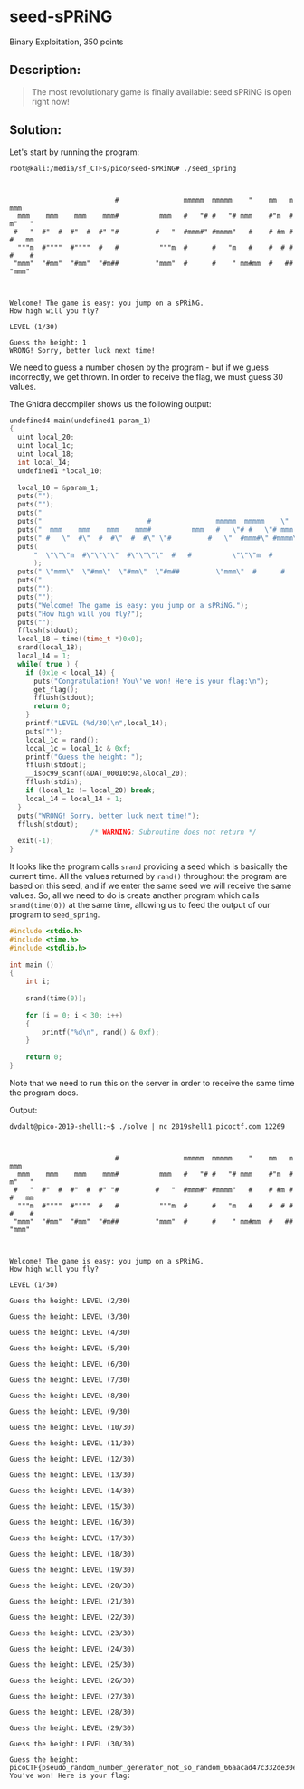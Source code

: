 # seed-sPRiNG
Binary Exploitation, 350 points

## Description:
> The most revolutionary game is finally available: seed sPRiNG is open right now!


## Solution:

Let's start by running the program:

```console
root@kali:/media/sf_CTFs/pico/seed-sPRiNG# ./seed_spring



                          #                mmmmm  mmmmm    "    mm   m   mmm
  mmm    mmm    mmm    mmm#          mmm   #   "# #   "# mmm    #"m  # m"   "
 #   "  #"  #  #"  #  #" "#         #   "  #mmm#" #mmmm"   #    # #m # #   mm
  """m  #""""  #""""  #   #          """m  #      #   "m   #    #  # # #    #
 "mmm"  "#mm"  "#mm"  "#m##         "mmm"  #      #    " mm#mm  #   ##  "mmm"



Welcome! The game is easy: you jump on a sPRiNG.
How high will you fly?

LEVEL (1/30)

Guess the height: 1
WRONG! Sorry, better luck next time!
```

We need to guess a number chosen by the program - but if we guess incorrectly, we get thrown. In order to receive the flag, we must guess 30 values.

The Ghidra decompiler shows us the following output:
```c
undefined4 main(undefined1 param_1)
{
  uint local_20;
  uint local_1c;
  uint local_18;
  int local_14;
  undefined1 *local_10;
  
  local_10 = &param_1;
  puts("");
  puts("");
  puts("                                                                             ");
  puts("                          #                mmmmm  mmmmm    \"    mm   m   mmm ");
  puts("  mmm    mmm    mmm    mmm#          mmm   #   \"# #   \"# mmm    #\"m  # m\"   \"");
  puts(" #   \"  #\"  #  #\"  #  #\" \"#         #   \"  #mmm#\" #mmmm\"   #    # #m # #   mm");
  puts(
      "  \"\"\"m  #\"\"\"\"  #\"\"\"\"  #   #          \"\"\"m  #      #   \"m   #    #  # # #    #"
      );
  puts(" \"mmm\"  \"#mm\"  \"#mm\"  \"#m##         \"mmm\"  #      #    \" mm#mm  #   ##  \"mmm\"");
  puts("                                                                             ");
  puts("");
  puts("");
  puts("Welcome! The game is easy: you jump on a sPRiNG.");
  puts("How high will you fly?");
  puts("");
  fflush(stdout);
  local_18 = time((time_t *)0x0);
  srand(local_18);
  local_14 = 1;
  while( true ) {
    if (0x1e < local_14) {
      puts("Congratulation! You\'ve won! Here is your flag:\n");
      get_flag();
      fflush(stdout);
      return 0;
    }
    printf("LEVEL (%d/30)\n",local_14);
    puts("");
    local_1c = rand();
    local_1c = local_1c & 0xf;
    printf("Guess the height: ");
    fflush(stdout);
    __isoc99_scanf(&DAT_00010c9a,&local_20);
    fflush(stdin);
    if (local_1c != local_20) break;
    local_14 = local_14 + 1;
  }
  puts("WRONG! Sorry, better luck next time!");
  fflush(stdout);
                    /* WARNING: Subroutine does not return */
  exit(-1);
}
```

It looks like the program calls `srand` providing a seed which is basically the current time. All the values returned by `rand()` throughout the program are based on this seed, and if we enter the same seed we will receive the same values. So, all we need to do is create another program which calls `srand(time(0))` at the same time, allowing us to feed the output of our program to `seed_spring`.

```c
#include <stdio.h> 
#include <time.h>
#include <stdlib.h> 
  
int main () 
{ 
    int i;
      
    srand(time(0)); 
    
    for (i = 0; i < 30; i++)
    {
        printf("%d\n", rand() & 0xf); 
    }
      
    return 0; 
} 
```

Note that we need to run this on the server in order to receive the same time the program does.

Output:
```console
dvdalt@pico-2019-shell1:~$ ./solve | nc 2019shell1.picoctf.com 12269



                          #                mmmmm  mmmmm    "    mm   m   mmm
  mmm    mmm    mmm    mmm#          mmm   #   "# #   "# mmm    #"m  # m"   "
 #   "  #"  #  #"  #  #" "#         #   "  #mmm#" #mmmm"   #    # #m # #   mm
  """m  #""""  #""""  #   #          """m  #      #   "m   #    #  # # #    #
 "mmm"  "#mm"  "#mm"  "#m##         "mmm"  #      #    " mm#mm  #   ##  "mmm"



Welcome! The game is easy: you jump on a sPRiNG.
How high will you fly?

LEVEL (1/30)

Guess the height: LEVEL (2/30)

Guess the height: LEVEL (3/30)

Guess the height: LEVEL (4/30)

Guess the height: LEVEL (5/30)

Guess the height: LEVEL (6/30)

Guess the height: LEVEL (7/30)

Guess the height: LEVEL (8/30)

Guess the height: LEVEL (9/30)

Guess the height: LEVEL (10/30)

Guess the height: LEVEL (11/30)

Guess the height: LEVEL (12/30)

Guess the height: LEVEL (13/30)

Guess the height: LEVEL (14/30)

Guess the height: LEVEL (15/30)

Guess the height: LEVEL (16/30)

Guess the height: LEVEL (17/30)

Guess the height: LEVEL (18/30)

Guess the height: LEVEL (19/30)

Guess the height: LEVEL (20/30)

Guess the height: LEVEL (21/30)

Guess the height: LEVEL (22/30)

Guess the height: LEVEL (23/30)

Guess the height: LEVEL (24/30)

Guess the height: LEVEL (25/30)

Guess the height: LEVEL (26/30)

Guess the height: LEVEL (27/30)

Guess the height: LEVEL (28/30)

Guess the height: LEVEL (29/30)

Guess the height: LEVEL (30/30)

Guess the height: picoCTF{pseudo_random_number_generator_not_so_random_66aacad47c332de30eb8d8170d96b772}Congratulation! You've won! Here is your flag:
```